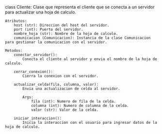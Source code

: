 class Cliente:
Clase que representa el cliente que se conecta a un servidor para actualizar una hoja de calculo.

    Atributos:
        host (str): Direccion del host del servidor.
        port (int): Puerto del servidor.
        nombre_hoja (str): Nombre de la hoja de calculo.
        comunicacion (Comunicacion): Instancia de la clase Comunicacion para gestionar la comunicacion con el servidor.

    Metodos:
        conectar_servidor():
            Conecta el cliente al servidor y envia el nombre de la hoja de calculo.

        cerrar_conexion():
            Cierra la conexion con el servidor.

        actualizar_celda(fila, columna, valor):
            Envia una actualizacion de celda al servidor.
            
            Args:
                fila (int): Numero de fila de la celda.
                columna (int): Numero de columna de la celda.
                valor (str): Valor de la celda.

        iniciar_interaccion():
            Inicia la interaccion con el usuario para ingresar datos de la hoja de calculo.
